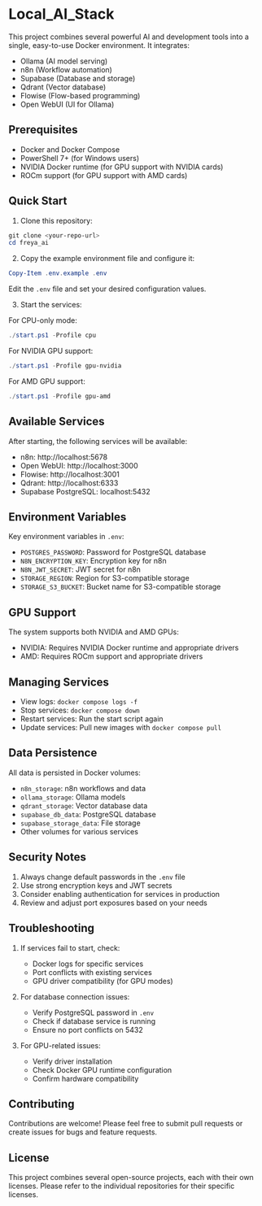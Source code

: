 # Local_AI_Stack

This project combines several powerful AI and development tools into a single, easy-to-use Docker environment. It integrates:

- Ollama (AI model serving)
- n8n (Workflow automation)
- Supabase (Database and storage)
- Qdrant (Vector database)
- Flowise (Flow-based programming)
- Open WebUI (UI for Ollama)

## Prerequisites

- Docker and Docker Compose
- PowerShell 7+ (for Windows users)
- NVIDIA Docker runtime (for GPU support with NVIDIA cards)
- ROCm support (for GPU support with AMD cards)

## Quick Start

1. Clone this repository:
```powershell
git clone <your-repo-url>
cd freya_ai
```

2. Copy the example environment file and configure it:
```powershell
Copy-Item .env.example .env
```
Edit the `.env` file and set your desired configuration values.

3. Start the services:

For CPU-only mode:
```powershell
./start.ps1 -Profile cpu
```

For NVIDIA GPU support:
```powershell
./start.ps1 -Profile gpu-nvidia
```

For AMD GPU support:
```powershell
./start.ps1 -Profile gpu-amd
```

## Available Services

After starting, the following services will be available:

- n8n: http://localhost:5678
- Open WebUI: http://localhost:3000
- Flowise: http://localhost:3001
- Qdrant: http://localhost:6333
- Supabase PostgreSQL: localhost:5432

## Environment Variables

Key environment variables in `.env`:

- `POSTGRES_PASSWORD`: Password for PostgreSQL database
- `N8N_ENCRYPTION_KEY`: Encryption key for n8n
- `N8N_JWT_SECRET`: JWT secret for n8n
- `STORAGE_REGION`: Region for S3-compatible storage
- `STORAGE_S3_BUCKET`: Bucket name for S3-compatible storage

## GPU Support

The system supports both NVIDIA and AMD GPUs:

- NVIDIA: Requires NVIDIA Docker runtime and appropriate drivers
- AMD: Requires ROCm support and appropriate drivers

## Managing Services

- View logs: `docker compose logs -f`
- Stop services: `docker compose down`
- Restart services: Run the start script again
- Update services: Pull new images with `docker compose pull`

## Data Persistence

All data is persisted in Docker volumes:

- `n8n_storage`: n8n workflows and data
- `ollama_storage`: Ollama models
- `qdrant_storage`: Vector database data
- `supabase_db_data`: PostgreSQL database
- `supabase_storage_data`: File storage
- Other volumes for various services

## Security Notes

1. Always change default passwords in the `.env` file
2. Use strong encryption keys and JWT secrets
3. Consider enabling authentication for services in production
4. Review and adjust port exposures based on your needs

## Troubleshooting

1. If services fail to start, check:
   - Docker logs for specific services
   - Port conflicts with existing services
   - GPU driver compatibility (for GPU modes)

2. For database connection issues:
   - Verify PostgreSQL password in `.env`
   - Check if database service is running
   - Ensure no port conflicts on 5432

3. For GPU-related issues:
   - Verify driver installation
   - Check Docker GPU runtime configuration
   - Confirm hardware compatibility

## Contributing

Contributions are welcome! Please feel free to submit pull requests or create issues for bugs and feature requests.

## License

This project combines several open-source projects, each with their own licenses. Please refer to the individual repositories for their specific licenses. 